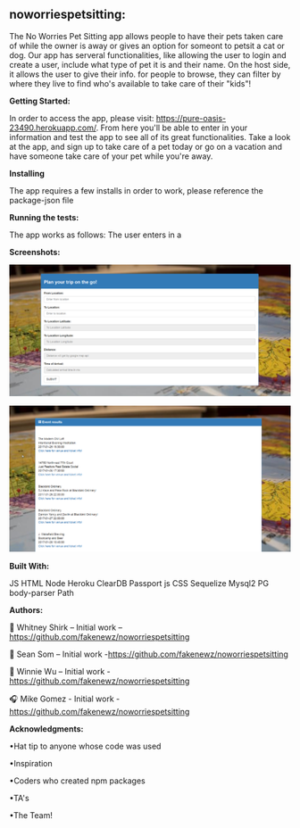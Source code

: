 
<h2><b>noworriespetsitting:</b></h2>

The No Worries Pet Sitting app allows people to have their pets taken care of while the owner is away or gives an option for someont to petsit a cat or dog. Our app has serveral functionalities, like allowing the user to login and create a user, include what type of pet it is and their name. On the host side, it allows the user to give their info. for people to browse, they can filter by where they live to find who's available to take care of their "kids"!


<b>Getting Started:</b> 

In order to access the app, please visit: https://pure-oasis-23490.herokuapp.com/. From here you'll be able to enter in your information and test the app to see all of its great functionalities. Take a look at the app, and sign up to take care of a pet today or go on a vacation and have someone take care of your pet while you're away.

<b>Installing</b>

The app requires a few installs in order to work, please reference the package-json file


<b>Running the tests: </b>

The app works as follows:
The user enters in a 

<b>Screenshots:</b>

![alt text](https://github.com/fakenewz/tripify/blob/master/images/2018-04-10%2012_46_16-Tripify.png)

![alt text](https://github.com/fakenewz/tripify/blob/master/images/2018-04-10%2012_50_10-Tripify.png)

<b>Built With:</b>

JS
HTML
Node
Heroku
ClearDB
Passport js
CSS
Sequelize
Mysql2
PG
body-parser
Path



<b>Authors: </b>

:microphone: Whitney Shirk – Initial work –https://github.com/fakenewz/noworriespetsitting

:saxophone: Sean Som – Initial work -https://github.com/fakenewz/noworriespetsitting

:guitar: Winnie Wu – Initial work - https://github.com/fakenewz/noworriespetsitting

:headphones: Mike Gomez - Initial work - https://github.com/fakenewz/noworriespetsitting



<b>Acknowledgments:</b>

•Hat tip to anyone whose code was used

•Inspiration

•Coders who created npm packages

•TA's

•The Team!

